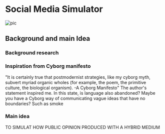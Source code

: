 # Social Media Simulator
![pic]()
## Background and main Idea
### Background research
### Inspiration from Cyborg manifesto
"It is certainly true that postmodernist strategies, like my cyborg myth, subvert myriad organic wholes (for example, the poem, the primitive culture, the biological organism).
-A Cyborg Manifesto"
The author's statement inspired me. In this state, is language also abandoned? Maybe you have a Cyborg way of communicating vague ideas that have no boundaries? Such as smoke
### Main idea
TO SIMULAT HOW PUBLIC OPINION PRODUCED WITH A HYBRID MEDIUM


